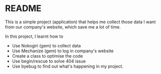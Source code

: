 # README

This is a simple project (application) that helps me collect those data I want from our company's website, which save me a lot of time. 

In this project, I learnt how to

* Use Nokogiri (gem) to collect data
* Use Mechanize (gem) to log in company's website
* Create a class to optimise the code
* Use begin/rescue to solve 404 issue
* Use byebug to find out what's happening in my project.
